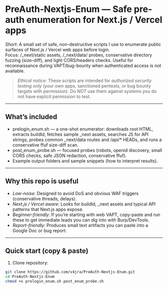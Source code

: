# PreAuth-Nextjs-Enum — Safe pre-auth enumeration for Next.js / Vercel apps

*Short:* A small set of safe, non-destructive scripts I use to enumerate public surfaces of Next.js / Vercel web apps before login.  
Focus: /_next/static assets, /_next/data/<buildId> probes, conservative directory fuzzing (size-diff), and light CORS/headers checks. Useful for reconnaissance during VAPT/bug-bounty when authenticated access is not available.

> *Ethical notice:* These scripts are intended for *authorized security testing only* (your own apps, sanctioned pentests, or bug bounty targets with permission). Do *NOT* use them against systems you do not have explicit permission to test.

---

## What’s included
- prelogin_enum.sh — a one-shot enumerator: downloads root HTML, extracts buildId, fetches sample _next assets, searches JS for API strings, probes common _next/data routes and /api/* HEADs, and runs a conservative ffuf size-diff scan.  
- post_enum_probe.sh — focused probes (robots, openid discovery, small CORS checks, safe JSON redaction, conservative ffuf).  
- Example output folders and sample snippets (how to interpret results).

---

## Why this repo is useful
- *Low-noise:* Designed to avoid DoS and obvious WAF triggers (conservative threads, delays).  
- *Next.js / Vercel aware:* Looks for buildId, _next assets and typical API patterns that Next.js apps expose.  
- *Beginner-friendly:* If you’re starting with web VAPT, copy-paste and run these to get immediate leads you can dig into with Burp/DevTools.  
- *Report-friendly:* Produces small text artifacts you can paste into a Google Doc or bug report.

---

## Quick start (copy & paste)

1. Clone repository:
```bash
git clone https://github.com/v4jra/PreAuth-Nextjs-Enum.git
cd PreAuth-Nextjs-Enum
chmod +x prelogin_enum.sh post_enum_probe.sh

